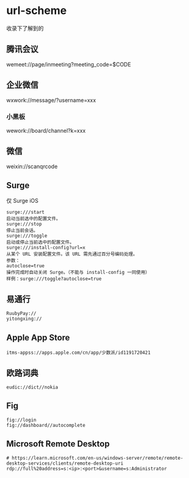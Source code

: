 # url-scheme
收录下了解到的


## 腾讯会议

wemeet://page/inmeeting?meeting_code=$CODE

## 企业微信
wxwork://message/?username=xxx

### 小黑板
wework://board/channel?k=xxx


## 微信
weixin://scanqrcode

## Surge
仅 Surge iOS
```
surge:///start
启动当前选中的配置文件。
surge:///stop
停止当前会话。
surge:///toggle
启动或停止当前选中的配置文件。
surge:///install-config?url=x
从某个 URL 安装配置文件。该 URL 需先通过百分号编码处理。
参数：
autoclose=true
操作完成时自动关闭 Surge。（不能与 install-config 一同使用）
样例：surge:///toggle?autoclose=true
```

## 易通行

```
RuubyPay://
yitongxing://
```

## Apple App Store

```
itms-appss://apps.apple.com/cn/app/少数派/id1191720421
```

## 欧路词典

```
eudic://dict//nokia
```

## Fig
```
fig://login
fig://dashboard//autocomplete
```

## Microsoft Remote Desktop
```
# https://learn.microsoft.com/en-us/windows-server/remote/remote-desktop-services/clients/remote-desktop-uri
rdp://full%20address=s:<ip>:<port>&username=s:Administrator
```
